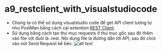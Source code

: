 # a9_restclient_with_visualstudiocode
* Chúng ta có thể sử dụng visualstudio code để get API client tương tự như PostMan bằng cách cài extention [REST Client](https://marketplace.visualstudio.com/items?itemName=humao.rest-client).
* Sử dụng bằng cách tạo thư mục requests ở thư mục gốc sau đó thêm vào file với đuôi là .rest. Nội dung file là đường dẫn tới API, sau đó click vào nút Send Request kế bên.
![alt text](https://fullstackopen.com/static/9effbecbcd6ce412abb0f5d7a7abe26c/14be6/12ea.png)
